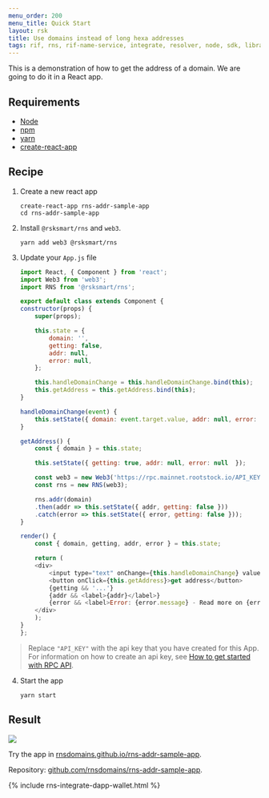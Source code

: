 ```yaml
---
menu_order: 200
menu_title: Quick Start
layout: rsk
title: Use domains instead of long hexa addresses
tags: rif, rns, rif-name-service, integrate, resolver, node, sdk, libraries, infrastructure, protocols, mvp, design, rbtc, defi, decentralized, quick-start, guides, tutorial, networks, dapps, tools, rootstock, rsk, ethereum, smart-contracts, install, get-started, how-to, mainnet, testnet, contracts, wallets, web3, crypto
---
```


This is a demonstration of how to get the address of a domain. We are going to do it in a React app.

## Requirements

- [Node](https://nodejs.org)
- [npm](https://npmjs.org)
- [yarn](https://yarnpkg.com/)
- [create-react-app](https://create-react-app.dev/)

## Recipe

1. Create a new react app

    ```
    create-react-app rns-addr-sample-app
    cd rns-addr-sample-app
    ```

2. Install `@rsksmart/rns` and `web3`.

    ```
    yarn add web3 @rsksmart/rns
    ```

3. Update your `App.js` file

    ```javascript
    import React, { Component } from 'react';
    import Web3 from 'web3';
    import RNS from '@rsksmart/rns';

    export default class extends Component {
    constructor(props) {
        super(props);

        this.state = {
            domain: '',
            getting: false,
            addr: null,
            error: null,
        };

        this.handleDomainChange = this.handleDomainChange.bind(this);
        this.getAddress = this.getAddress.bind(this);
    }

    handleDomainChange(event) {
        this.setState({ domain: event.target.value, addr: null, error: null });
    }

    getAddress() {
        const { domain } = this.state;

        this.setState({ getting: true, addr: null, error: null  });

        const web3 = new Web3('https://rpc.mainnet.rootstock.io/API_KEY') // or 'https://rpc.testnet.rootstock.io'
        const rns = new RNS(web3);

        rns.addr(domain)
        .then(addr => this.setState({ addr, getting: false }))
        .catch(error => this.setState({ error, getting: false }));
    }

    render() {
        const { domain, getting, addr, error } = this.state;

        return (
        <div>
            <input type="text" onChange={this.handleDomainChange} value={domain} />
            <button onClick={this.getAddress}>get address</button>
            {getting && '...'}
            {addr && <label>{addr}</label>}
            {error && <label>Error: {error.message} - Read more on {error.ref}</label>}
        </div>
        );
    }
    };
    ```

> Replace `"API_KEY"` with the api key that you have created for this App. For information on how to create an api key, see [How to get started with RPC API](/tools/rpc-api/).

4. Start the app

    ```
    yarn start
    ```

## Result

![](/assets/img/rns/get_addr_sample.png)

Try the app in [rnsdomains.github.io/rns-addr-sample-app](https://rnsdomains.github.io/rns-addr-sample-app).

Repository: [github.com/rnsdomains/rns-addr-sample-app](https://github.com/rnsdomains/rns-addr-sample-app).

<div class="container the-stack">
  {% include rns-integrate-dapp-wallet.html %}
</div>
